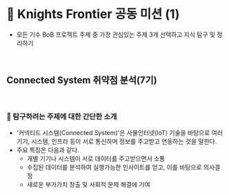 # 🌙 Knights Frontier 공동 미션 (1)
- 모든 기수 BoB 프로젝트 주제 중 가장 관심있는 주제 3개 선택하고 지식 탐구 및 정리하기 
<br>

## Connected System 취약점 분석(7기)

<br>

### 📖 탐구하려는 주제에 대한 간단한 소개
- '커넥티드 시스템(Connected System)'은 사물인터넷(IoT) 기술을 바탕으로 여러 기기, 시스템, 인프라 등이 서로 통신하며 정보를 주고받고 연동하는 것을 말한다.
- 주요 특징은 다음과 같다.
    - 개별 기기나 시스템이 서로 데이터를 주고받으면서 소통
    - 수집된 데이터를 분석하여 실행가능한 인사이트를 얻고, 이를 바탕으로 의사결정
    - 새로운 부가가치 창출 및 사회적 문제 해결에 기여
